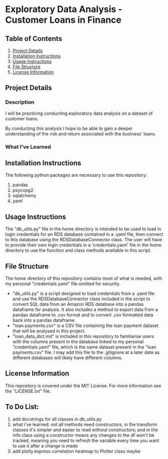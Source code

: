 # Exploratory Data Analysis - Customer Loans in Finance

## Table of Contents
1. [Project Details](#project-details)
2. [Installation Instructions](#installation-instructions)
3. [Usage Instructions](#usage-instructions)
4. [File Structure](#file-structure)
5. [License Information](#license-information)

## Project Details
### Description
I will be practicing conducting exploratory data analysis on a dataset of customer loans.

By conducting this analysis I hope to be able to gain a deeper understanding of the risk and return associated with the business' loans.

### What I've Learned


## Installation Instructions
The following python packages are necessary to use this repository:
1. pandas
2. psycopg2
3. sqlalchemy
4. yaml

## Usage Instructions
The "db_utils.py" file in the home directory is intended to be used to load in login credentials for an RDS database contained in a .yaml file, then connect to this database using the RDSDatabaseConnector class. The user will have to provide their own login credentials in a 'credentials.yaml' file in the home directory to use the function and class methods available in this script.

## File Structure
The home directory of this repository contains most of what is needed, with my personal "credentials.yaml" file omitted for security. 
- "db_utils.py" is a script designed to load credentials from a .yaml file and use the RDSDatabaseConnector class included in the script to convert SQL data from an Amazon RDS database into a pandas dataframe for analysis. It also includes a method to export data from a pandas dataframe to .csv format and to convert .csv formatted data back into a pandas dataframe.
- "loan payments.csv" is a CSV file containing the loan payment dataset that will be analysed in this project.
- "loan_data_dict.md" is included in this repository to familiarise users with the columns present in the database linked to my personal "credentials.yaml" file, which is the same dataset present in the "loan payments.csv" file. I may add this file to the .gitignore at a later date as different databases will likely have different columns.

## License Information
This repository is covered under the MIT License. For more information see the "LICENSE.txt" file.

## To Do List:
1. add docstrings for all classes in db_utils.py
2. what i've learned: not all methods need constructors, in the transform classes it's simpler and easier to read without constructors; and in the info class using a constructor means any changes to the df won't be tracked, meaning you need to refresh the variable every time you want to use it after a change is made
3. add plotly.express correlation heatmap to Plotter class maybe